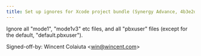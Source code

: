 ```yaml
---
title: Set up ignores for Xcode project bundle (Synergy Advance, 4b3e2db)
---
```


Ignore all "mode1", "mode1v3" etc files, and all "pbxuser" files (except for the default, "default.pbxuser").

Signed-off-by: Wincent Colaiuta &lt;win@wincent.com&gt;
